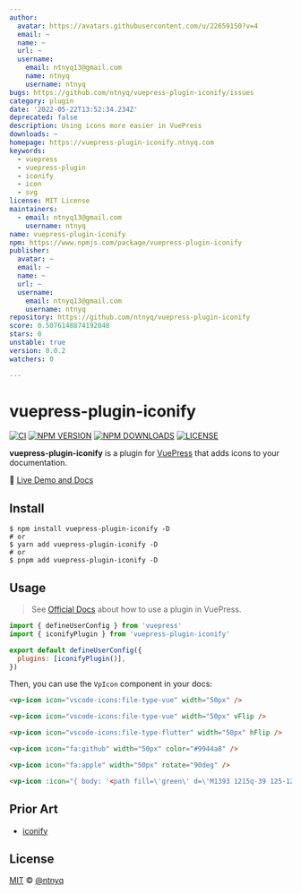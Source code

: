 ```yaml
---
author:
  avatar: https://avatars.githubusercontent.com/u/22659150?v=4
  email: ~
  name: ~
  url: ~
  username:
    email: ntnyq13@gmail.com
    name: ntnyq
    username: ntnyq
bugs: https://github.com/ntnyq/vuepress-plugin-iconify/issues
category: plugin
date: '2022-05-22T13:52:34.234Z'
deprecated: false
description: Using icons more easier in VuePress
downloads: ~
homepage: https://vuepress-plugin-iconify.ntnyq.com
keywords:
  - vuepress
  - vuepress-plugin
  - iconify
  - icon
  - svg
license: MIT License
maintainers:
  - email: ntnyq13@gmail.com
    username: ntnyq
name: vuepress-plugin-iconify
npm: https://www.npmjs.com/package/vuepress-plugin-iconify
publisher:
  avatar: ~
  email: ~
  name: ~
  url: ~
  username:
    email: ntnyq13@gmail.com
    username: ntnyq
repository: https://github.com/ntnyq/vuepress-plugin-iconify
score: 0.5076148874192048
stars: 0
unstable: true
version: 0.0.2
watchers: 0

---
```


# vuepress-plugin-iconify

[![CI](https://github.com/ntnyq/vuepress-plugin-iconify/workflows/CI/badge.svg)](https://github.com/ntnyq/vuepress-plugin-iconify/actions)
[![NPM VERSION](https://img.shields.io/npm/v/vuepress-plugin-iconify.svg)](https://www.npmjs.com/package/vuepress-plugin-iconify)
[![NPM DOWNLOADS](https://img.shields.io/npm/dy/vuepress-plugin-iconify.svg)](https://www.npmjs.com/package/vuepress-plugin-iconify)
[![LICENSE](https://img.shields.io/github/license/ntnyq/vuepress-plugin-iconify.svg)](https://github.com/ntnyq/vuepress-plugin-iconify/blob/main/LICENSE)

**vuepress-plugin-iconify** is a plugin for [VuePress](https://v2.vuepress.vuejs.org) that adds icons to your documentation.

:book: [Live Demo and Docs](https://vuepress-plugin-iconify.ntnyq.com)

## Install

```shell
$ npm install vuepress-plugin-iconify -D
# or
$ yarn add vuepress-plugin-iconify -D
# or
$ pnpm add vuepress-plugin-iconify -D
```

## Usage

> See [Official Docs](https://v2.vuepress.vuejs.org/guide/plugin.html#plugin) about how to use a plugin in VuePress.

```js
import { defineUserConfig } from 'vuepress'
import { iconifyPlugin } from 'vuepress-plugin-iconify'

export default defineUserConfig({
  plugins: [iconifyPlugin()],
})
```

Then, you can use the `VpIcon` component in your docs:

```markdown
<vp-icon icon="vscode-icons:file-type-vue" width="50px" />

<vp-icon icon="vscode-icons:file-type-vue" width="50px" vFlip />

<vp-icon icon="vscode-icons:file-type-flutter" width="50px" hFlip />

<vp-icon icon="fa:github" width="50px" color="#9944a8" />

<vp-icon icon="fa:apple" width="50px" rotate="90deg" />

<vp-icon :icon="{ body: '<path fill=\'green\' d=\'M1393 1215q-39 125-123 250q-129 196-257 196q-49 0-140-32q-86-32-151-32q-61 0-142 33q-81 34-132 34q-152 0-301-259Q0 1144 0 902q0-228 113-374q113-144 284-144q72 0 177 30q104 30 138 30q45 0 143-34q102-34 173-34q119 0 213 65q52 36 104 100q-79 67-114 118q-65 94-65 207q0 124 69 223t158 126zM1017 42q0 61-29 136q-30 75-93 138q-54 54-108 72q-37 11-104 17q3-149 78-257Q835 41 1011 0q1 3 2.5 11t2.5 11q0 4 .5 10t.5 10z\'></path>', width: 1664, height: 1664 }" width="50px" />
```

## Prior Art

- [iconify](https://iconify.design)

## License

[MIT](./LICENSE) &copy; [@ntnyq](https://github.com/ntnyq)
